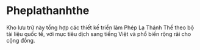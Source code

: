# Pheplathanhthe
Kho lưu trữ này tổng hợp các thiết kế triển lãm Phép Lạ Thánh Thể theo bộ tài liệu quốc tế, với mục tiêu dịch sang tiếng Việt và phổ biến rộng rãi cho cộng đồng.

